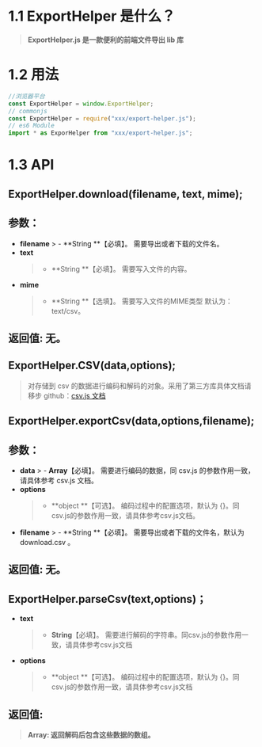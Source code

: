 # 1.1 ExportHelper 是什么？

> **ExportHelper.js 是一款便利的前端文件导出 lib 库**

# 1.2 用法

```javascript
//浏览器平台
const ExportHelper = window.ExportHelper;
// commonjs
const ExportHelper = require("xxx/export-helper.js");
// es6 Module
import * as ExporHelper from "xxx/export-helper.js";
```

# 1.3 API

## ExportHelper.download(filename, text, mime);

## 参数：

- **filename** > - **String **【必填】。
  需要导出或者下载的文件名。
- **text**
  > - **String **【必填】。
      需要写入文件的内容。
- **mime**
  > - **String **【选填】。
      需要写入文件的MIME类型 默认为：text/csv。

## 返回值: 无。

## ExportHelper.CSV(data,options);

> 对存储到 csv 的数据进行编码和解码的对象。采用了第三方库具体文档请移步 github：[csv.js 文档](https://github.com/knrz/CSV.js/tree/3.6.4)

## ExportHelper.exportCsv(data,options,filename);

## 参数：

- **data** > - **Array**【必填】。
  需要进行编码的数据，同 csv.js 的参数作用一致，请具体参考 csv.js 文档。
- **options**
  > - **object **【可选】。
      编码过程中的配置选项，默认为 {}。同csv.js的参数作用一致，请具体参考csv.js文档。
- **filename** > - **String **【必填】。
  需要导出或者下载的文件名，默认为 download.csv 。

## 返回值: 无。

## ExportHelper.parseCsv(text,options)；

- **text**
  > - **String**【必填】。
      需要进行解码的字符串。同csv.js的参数作用一致，请具体参考csv.js文档
- **options**
  > - **object **【可选】。
      编码过程中的配置选项，默认为 {}。同csv.js的参数作用一致，请具体参考csv.js文档

## 返回值:

> **Array: 返回解码后包含这些数据的数组。**

